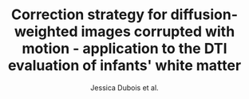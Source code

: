 ---
cat: gaia
subcat: ginkgo
bestof: false
author: Jessica Dubois et al.
title: Correction strategy for diffusion-weighted images corrupted with motion - application to the DTI evaluation of infants' white matter
journal: Magnetic Resonance Imaging
year: 2014
type: article
doi: 10.1016/j.mri.2014.05.007
---